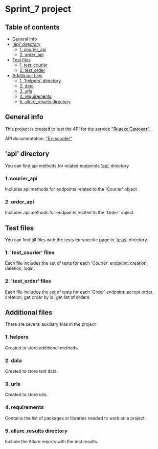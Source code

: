 # Sprint_7 project

## Table of contents

* [General info](#general-info)
* ['api' directory](#api-directory)
    * [1. courier_api](#1-courier_api)
    * [2. order_api](#2-order_api)
* [Test files](#test-files)
    * [1. test_courier](#1-test_courier)
    * [2. test_order](#2-test_order)
* [Additional files](#additional-files)
    * [1. 'helpers' directory](#1-helpers-directory)
    * [2. data](#2-data)
    * [3. urls](#3-urls)
    * [4. requirements](#4-requirements)
    * [5. allure_results directory](#5-allure_results-directory)

## General info

This project is created to test the API for the service ["Яндекс.Самокат"](https://qa-scooter.praktikum-services.ru/).

API documentation: ["Ez-scooter"](qa-scooter.praktikum-services.ru/docs/)

## 'api' directory

You can find api methods for related endpoints ['api'](../blob/main/api) directory

### 1. courier_api

Includes api methods for endpoints related to the 'Courier' object.

### 2. order_api

Includes api methods for endpoints related to the 'Order' object.

## Test files

You can find all files with the tests for specific page in ['tests'](../blob/main/tests) directory.

### 1. 'test_courier' files

Each file includes the set of tests for each 'Courier' endpoint: creation, deletion, login.

### 2. 'test_order' files

Each file includes the set of tests for each 'Order' endpoint: accept order, creation, get order by id, get list of orders.

## Additional files

There are several auxiliary files in the project

### 1. helpers

Created to store additional methods.

### 2. data

Created to store test data.

### 3. urls

Created to store urls.

### 4. requirements

Contains the list of packages or libraries needed to work on a project.

### 5. allure_results directory

Include the Allure reports with the test results.
